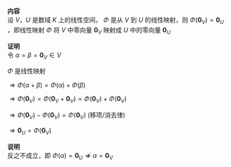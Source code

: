 **内容**  
设 $V，U$ 是数域 $K$ 上的线性空间， $\Phi$ 是从 $V$ 到 $U$ 的线性映射，则 $\Phi(\mathbf0_V)=\mathbf0_U$ ，即线性映射 $\Phi$ 将 $V$ 中零向量 $\mathbf0_V$ 映射成 $U$ 中的零向量 $\mathbf0_U$   
  
**证明**  
令 $\alpha=\beta=\mathbf0_V\in V$   
  
 $\Phi$ 是线性映射  
  
 $\Rightarrow  
\Phi(\alpha+\beta)=\Phi(\alpha)+\Phi(\beta)$   
  
 $\Rightarrow\Phi(\mathbf0_V)  
=\Phi(\mathbf0_V+\mathbf0_V)  
=\Phi(\mathbf0_V)+\Phi(\mathbf0_V)$   
  
 $\Rightarrow\Phi(\mathbf0_V)  
-\Phi(\mathbf0_V)=\Phi(\mathbf0_V)$  (移项/消去律)  
  
 $\Rightarrow\mathbf0_U=\Phi(\mathbf0_V)$   
  
**说明**  
反之不成立，即 $\Phi(\alpha)=\mathbf0_U  
\not\Rightarrow\alpha=\mathbf0_V$   
